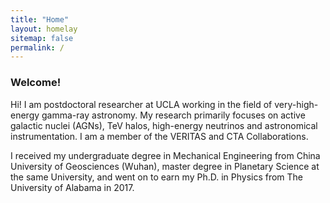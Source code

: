 ```yaml
---
title: "Home"
layout: homelay
sitemap: false
permalink: /
---
```


### Welcome!

Hi! I am postdoctoral researcher at UCLA working in the field of very-high-energy gamma-ray astronomy. My research primarily focuses on active galactic nuclei (AGNs), TeV halos, high-energy neutrinos and astronomical instrumentation. I am a member of the VERITAS and CTA Collaborations.

I received my undergraduate degree in Mechanical Engineering from China University of Geosciences (Wuhan), master degree in Planetary Science at the same University, and went on to earn my Ph.D. in Physics from The University of Alabama in 2017.

